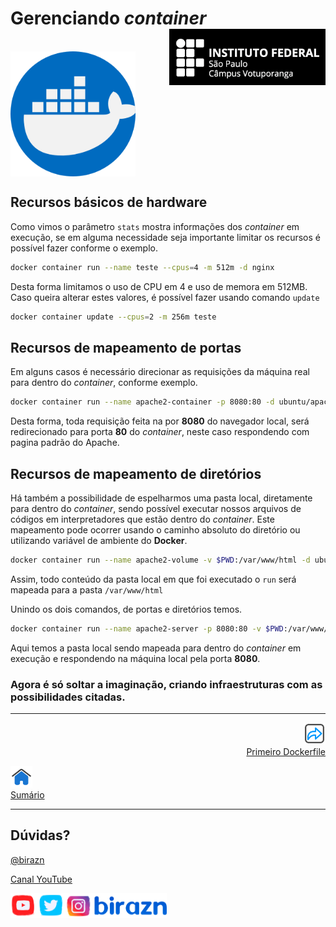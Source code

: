 # Gerenciando *container* <img align="right" src="../img/vtp_ifsp-pb.png" width="250">

<br>

<img align="center" src="../img/docker.png" width="200" />

<br>

## Recursos básicos de hardware

Como vimos o parâmetro `stats` mostra informações dos *container* em execução, se em alguma necessidade seja importante limitar os recursos é possível fazer conforme o exemplo.

```bash
docker container run --name teste --cpus=4 -m 512m -d nginx
```

Desta forma limitamos o uso de CPU em 4 e uso de memora em 512MB. Caso queira alterar estes valores, é possível fazer usando comando `update`

```bash
docker container update --cpus=2 -m 256m teste
```

## Recursos de mapeamento de portas

Em alguns casos é necessário direcionar as requisições da máquina real para dentro do *container*, conforme exemplo.

```bash
docker container run --name apache2-container -p 8080:80 -d ubuntu/apache2
```

Desta forma, toda requisição feita na por **8080** do navegador local, será redirecionado para porta **80** do *container*, neste caso respondendo com pagina padrão do Apache.

## Recursos de mapeamento de diretórios

Há também a possibilidade de espelharmos uma pasta local, diretamente para dentro do *container*, sendo possível executar nossos arquivos de códigos em interpretadores que estão dentro do *container*. Este mapeamento pode ocorrer usando o caminho absoluto do diretório ou utilizando variável de ambiente do **Docker**.

```bash
docker container run --name apache2-volume -v $PWD:/var/www/html -d ubuntu/apache2
```

Assim, todo conteúdo da pasta local em que foi executado o `run` será mapeada para a pasta `/var/www/html`

Unindo os dois comandos, de portas e diretórios temos.

```bash
docker container run --name apache2-server -p 8080:80 -v $PWD:/var/www/html -d ubuntu/apache2
```

Aqui temos a pasta local sendo mapeada para dentro do *container* em execução e respondendo na máquina local pela porta **8080**.

### Agora é só soltar a imaginação, criando infraestruturas com as possibilidades citadas.
---
<p align="right">
  <a href="011-Primeiro_Dockerfile.md">
     <img title="Primeiro Dockerfile" src="../img/seta-para-frente.png" width="35" />
  <br>
  Primeiro Dockerfile
  </a>
  
</p> 
<p align="left">
<a href="https://github.com/birazn/IDS-IFSPVTP#sumário">
    <img src="../img/casa.png" width="35" />
  <br>
  Sumário
</a>
</p>

---

## Dúvidas?

[@birazn](https://www.instagram.com/birazn)

[Canal YouTube](https://www.youtube.com/birazn)

<img src="../img/birazn-social.png" width="250"/>
